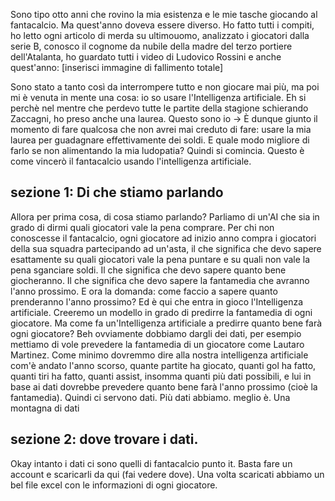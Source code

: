 Sono tipo otto anni che rovino la mia esistenza e le mie tasche giocando al fantacalcio. Ma quest'anno doveva essere diverso. Ho fatto tutti i compiti, ho letto ogni articolo di merda su ultimouomo, analizzato i giocatori dalla serie B, conosco il cognome da nubile della madre del terzo portiere dell'Atalanta, ho guardato tutti i video di Ludovico Rossini e anche quest'anno:
[inserisci immagine di fallimento totale]

Sono stato a tanto così da interrompere tutto e non giocare mai più, ma poi mi è venuta in mente una cosa: io so usare l'Intelligenza artificiale. Eh si perchè nel mentre che perdevo tutte le partite della stagione schierando Zaccagni, ho preso anche una laurea. Questo sono io -> 
È dunque giunto il momento di fare qualcosa che non avrei mai creduto di fare: usare la mia laurea per guadagnare effettivamente dei soldi. E quale modo migliore di farlo se non alimentando la mia ludopatia?
Quindi si comincia.
Questo è come vincerò il fantacalcio usando l'intelligenza artificiale.
## sezione 1: Di che stiamo parlando
Allora per prima cosa, di cosa stiamo parlando? Parliamo di un'AI che sia in grado di dirmi quali giocatori vale la pena comprare. Per chi non conoscesse il fantacalcio, ogni giocatore ad inizio anno compra i giocatori della sua squadra partecipando ad un'asta, il che significa che devo sapere esattamente su quali giocatori vale la pena puntare e su quali non vale la pena sganciare soldi.
Il che significa che devo sapere quanto bene giocheranno.
Il che significa che devo sapere la fantamedia che avranno l'anno prossimo.
E ora la domanda: come faccio a sapere quanto prenderanno l'anno prossimo?
Ed è qui che entra in gioco l'Intelligenza artificiale. Creeremo un modello in grado di predirre la fantamedia di ogni giocatore.
Ma come fa un'Intelligenza artificiale a predirre quanto bene farà ogni giocatore? Beh ovviamente dobbiamo dargli dei dati, per esempio mettiamo di vole prevedere la fantamedia di un giocatore come Lautaro Martinez. Come minimo dovremmo dire alla nostra intelligenza artificiale com'è andato l'anno scorso, quante partite ha giocato, quanti gol ha fatto, quanti tiri ha fatto, quanti assist, insomma quanti più dati possibili, e lui in base ai dati dovrebbe prevedere quanto bene farà l'anno prossimo (cioè la fantamedia).
Quindi ci servono dati. Più dati abbiamo. meglio è. Una montagna di dati
## sezione 2: dove trovare i dati.
Okay intanto i dati ci sono quelli di fantacalcio punto it. Basta fare un account e scaricarli da qui (fai vedere dove).
Una volta scaricati abbiamo un bel file excel con le informazioni di ogni giocatore.